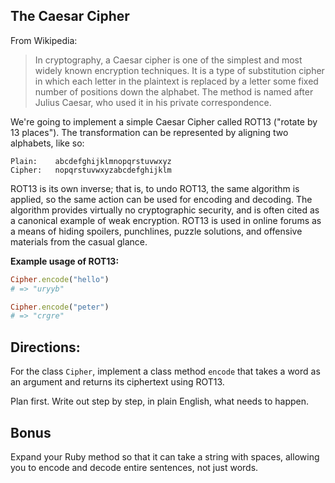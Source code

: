 ## The Caesar Cipher

From Wikipedia:

> In cryptography, a Caesar cipher is one of the simplest and most widely known encryption techniques. It is a type of substitution cipher in which each letter in the plaintext is replaced by a letter some fixed number of positions down the alphabet. The method is named after Julius Caesar, who used it in his private correspondence.

We're going to implement a simple Caesar Cipher called ROT13 ("rotate by 13 places"). The transformation can be represented by aligning two alphabets, like so:

```
Plain:    abcdefghijklmnopqrstuvwxyz
Cipher:   nopqrstuvwxyzabcdefghijklm
```

ROT13 is its own inverse; that is, to undo ROT13, the same algorithm is applied, so the same action can be used for encoding and decoding. The algorithm provides virtually no cryptographic security, and is often cited as a canonical example of weak encryption. ROT13 is used in online forums as a means of hiding spoilers, punchlines, puzzle solutions, and offensive materials from the casual glance.

__Example usage of ROT13:__

```ruby
Cipher.encode("hello")
# => "uryyb"

Cipher.encode("peter")
# => "crgre"
```

## Directions:

For the class `Cipher`, implement a class method `encode` that takes a word as an argument and returns its ciphertext using ROT13.

Plan first. Write out step by step, in plain English, what needs to happen.

## Bonus

Expand your Ruby method so that it can take a string with spaces, allowing you to encode and decode entire sentences, not just words.
